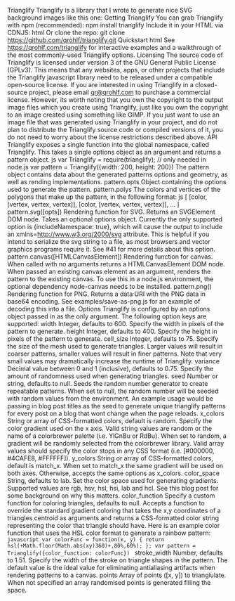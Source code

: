 Trianglify Trianglify is a library that I wrote to generate nice SVG background images like this one: Getting Trianglify You can grab Trianglify with npm (recommended): npm install trianglify Include it in your HTML via CDNJS: html <script src="https://cdnjs.cloudflare.com/ajax/libs/trianglify/1.1.0/trianglify.min.js"></script> Or clone the repo: git clone https://github.com/qrohlf/trianglify.git Quickstart html <script src="https://cdnjs.cloudflare.com/ajax/libs/trianglify/0.4.0/trianglify.min.js"></script> <script> var pattern = Trianglify({ width: window.innerWidth, height: window.innerHeight }); document.body.appendChild(pattern.canvas()) </script> See https://qrohlf.com/trianglify for interactive examples and a walkthrough of the most commonly-used Trianglify options. Licensing The source code of Trianglify is licensed under version 3 of the GNU General Public License (GPLv3). This means that any websites, apps, or other projects that include the Trianglify javascript library need to be released under a compatible open-source license. If you are interested in using Trianglify in a closed-source project, please email qr@qrohlf.com to purchase a commercial license. However, its worth noting that you own the copyright to the output image files which you create using Trianglify, just like you own the copyright to an image created using something like GIMP. If you just want to use an image file that was generated using Trianglify in your project, and do not plan to distribute the Trianglify source code or compiled versions of it, you do not need to worry about the license restrictions described above. API Trianglify exposes a single function into the global namespace, called Trianglify. This takes a single options object as an argument and returns a pattern object. js var Trianglify = require(trianglify); // only needed in node.js var pattern = Trianglify({width: 200, height: 200}) The pattern object contains data about the generated patterns options and geometry, as well as rending implementations. pattern.opts Object containing the options used to generate the pattern. pattern.polys The colors and vertices of the polygons that make up the pattern, in the following format: js [ [color, [vertex, vertex, vertex]], [color, [vertex, vertex, vertex]], ... ] pattern.svg([opts]) Rendering function for SVG. Returns an SVGElement DOM node. Takes an optional options object. Currently the only supported option is {includeNamespace: true}, which will cause the output to include an xmlns=http://www.w3.org/2000/svg attribute. This is helpful if you intend to serialize the svg string to a file, as most browsers and vector graphics programs require it. See #41 for more details about this option. pattern.canvas([HTMLCanvasElement]) Rendering function for canvas. When called with no arguments returns a HTMLCanvasElement DOM node. When passed an existing canvas element as an argument, renders the pattern to the existing canvas. To use this in a node.js environment, the optional dependency node-canvas needs to be installed. pattern.png() Rendering function for PNG. Returns a data URI with the PNG data in base64 encoding. See examples/save-as-png.js for an example of decoding this into a file. Options Trianglify is configured by an options object passed in as the only argument. The following option keys are supported: width Integer, defaults to 600. Specify the width in pixels of the pattern to generate. height Integer, defaults to 400. Specify the height in pixels of the pattern to generate. cell_size Integer, defaults to 75. Specify the size of the mesh used to generate triangles. Larger values will result in coarser patterns, smaller values will result in finer patterns. Note that very small values may dramatically increase the runtime of Trianglify. variance Decimal value between 0 and 1 (inclusive), defaults to 0.75. Specify the amount of randomness used when generating triangles. seed Number or string, defaults to null. Seeds the random number generator to create repeatable patterns. When set to null, the random number will be seeded with random values from the environment. An example usage would be passing in blog post titles as the seed to generate unique trianglify patterns for every post on a blog that wont change when the page reloads. x_colors String or array of CSS-formatted colors, default is random. Specify the color gradient used on the x axis. Valid string values are random or the name of a colorbrewer palette (i.e. YlGnBu or RdBu). When set to random, a gradient will be randomly selected from the colorbrewer library. Valid array values should specify the color stops in any CSS format (i.e. [#000000, #4CAFE8, #FFFFFF]). y_colors String or array of CSS-formatted colors, default is match_x. When set to match_x the same gradient will be used on both axes. Otherwise, accepts the same options as x_colors. color_space String, defaults to lab. Set the color space used for generating gradients. Supported values are rgb, hsv, hsl, hsi, lab and hcl. See this blog post for some background on why this matters. color_function Specify a custom function for coloring triangles, defaults to null. Accepts a function to override the standard gradient coloring that takes the x,y coordinates of a triangles centroid as arguments and returns a CSS-formatted color string representing the color that triangle should have. Here is an example color function that uses the HSL color format to generate a rainbow pattern: ```javascript var colorFunc = function(x, y) { return hsl(+Math.floor(Math.abs(xy)360)+,80%,60%); }; var pattern = Trianglify({color_function: colorFunc}) ``` stroke_width Number, defaults to 1.51. Specify the width of the stroke on triangle shapes in the pattern. The default value is the ideal value for eliminating antialiasing artifacts when rendering patterns to a canvas. points Array of points ([x, y]) to trianglulate. When not specified an array randomised points is generated filling the space.